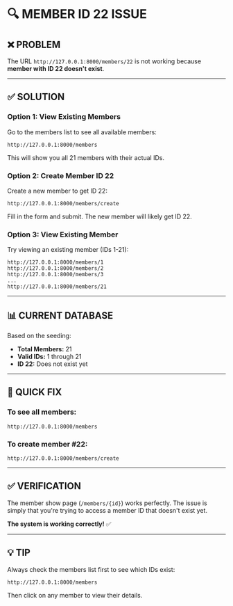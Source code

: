 # 🔍 MEMBER ID 22 ISSUE

## ❌ PROBLEM

The URL `http://127.0.0.1:8000/members/22` is not working because **member with ID 22 doesn't exist**.

---

## ✅ SOLUTION

### **Option 1: View Existing Members**

Go to the members list to see all available members:
```
http://127.0.0.1:8000/members
```

This will show you all 21 members with their actual IDs.

### **Option 2: Create Member ID 22**

Create a new member to get ID 22:
```
http://127.0.0.1:8000/members/create
```

Fill in the form and submit. The new member will likely get ID 22.

### **Option 3: View Existing Member**

Try viewing an existing member (IDs 1-21):
```
http://127.0.0.1:8000/members/1
http://127.0.0.1:8000/members/2
http://127.0.0.1:8000/members/3
...
http://127.0.0.1:8000/members/21
```

---

## 📊 CURRENT DATABASE

Based on the seeding:
- **Total Members:** 21
- **Valid IDs:** 1 through 21
- **ID 22:** Does not exist yet

---

## 🎯 QUICK FIX

### **To see all members:**
```
http://127.0.0.1:8000/members
```

### **To create member #22:**
```
http://127.0.0.1:8000/members/create
```

---

## ✅ VERIFICATION

The member show page (`/members/{id}`) works perfectly. The issue is simply that you're trying to access a member ID that doesn't exist yet.

**The system is working correctly!** ✅

---

## 💡 TIP

Always check the members list first to see which IDs exist:
```
http://127.0.0.1:8000/members
```

Then click on any member to view their details.
